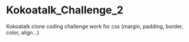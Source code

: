 # Kokoatalk_Challenge_2
Kokoatalk clone coding challenge work for css (margin, padding, border, color, align...)
